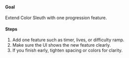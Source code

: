 #### Goal

Extend Color Sleuth with one progression feature.

#### Steps

1. Add one feature such as timer, lives, or difficulty ramp.
2. Make sure the UI shows the new feature clearly.
3. If you finish early, tighten spacing or colors for clarity.
